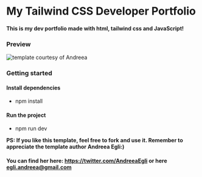 
# My Tailwind CSS Developer Portfolio

#### This is my dev portfolio made with html, tailwind css and JavaScript!

### Preview 
![template courtesy of Andreea](https://twitter.com/AndreeaEgli)

### Getting started

#### Install dependencies 

 * npm install

 #### Run the project

 * npm run dev 


 **PS: If you like this template, feel free to fork and use it. Remember to appreciate the template author Andreea Egli:)** 

 #### You can find her here: https://twitter.com/AndreeaEgli or here egli.andreea@gmail.com




 


